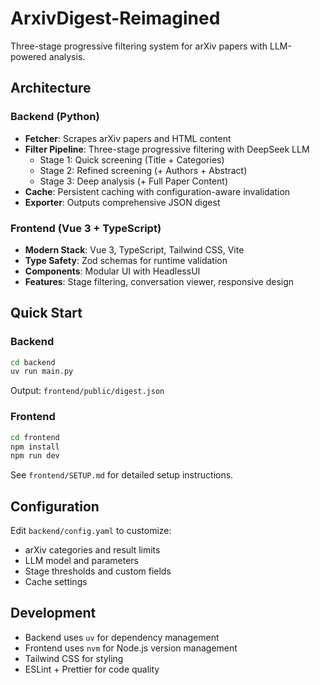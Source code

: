 # ArxivDigest-Reimagined

Three-stage progressive filtering system for arXiv papers with LLM-powered analysis.

## Architecture

### Backend (Python)

-   **Fetcher**: Scrapes arXiv papers and HTML content
-   **Filter Pipeline**: Three-stage progressive filtering with DeepSeek LLM
    -   Stage 1: Quick screening (Title + Categories)
    -   Stage 2: Refined screening (+ Authors + Abstract)
    -   Stage 3: Deep analysis (+ Full Paper Content)
-   **Cache**: Persistent caching with configuration-aware invalidation
-   **Exporter**: Outputs comprehensive JSON digest

### Frontend (Vue 3 + TypeScript)

-   **Modern Stack**: Vue 3, TypeScript, Tailwind CSS, Vite
-   **Type Safety**: Zod schemas for runtime validation
-   **Components**: Modular UI with HeadlessUI
-   **Features**: Stage filtering, conversation viewer, responsive design

## Quick Start

### Backend

```bash
cd backend
uv run main.py
```

Output: `frontend/public/digest.json`

### Frontend

```bash
cd frontend
npm install
npm run dev
```

See `frontend/SETUP.md` for detailed setup instructions.

## Configuration

Edit `backend/config.yaml` to customize:

-   arXiv categories and result limits
-   LLM model and parameters
-   Stage thresholds and custom fields
-   Cache settings

## Development

-   Backend uses `uv` for dependency management
-   Frontend uses `nvm` for Node.js version management
-   Tailwind CSS for styling
-   ESLint + Prettier for code quality
